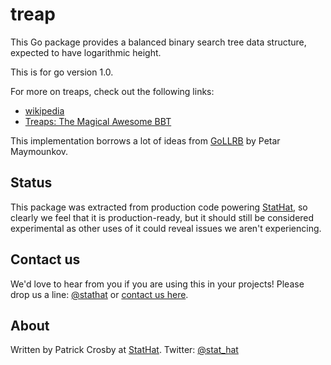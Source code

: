treap
=====

This Go package provides a balanced binary search tree data structure, expected to have
logarithmic height.

This is for go version 1.0.

For more on treaps, check out the following links:

* [wikipedia](http://en.wikipedia.org/wiki/Treap)
* [Treaps: The Magical Awesome BBT](http://pavpanchekha.com/programming/treap.html)

This implementation borrows a lot of ideas from [GoLLRB](https://github.com/petar/GoLLRB)
by Petar Maymounkov.

Status
------

This package was extracted from production code powering [StatHat](http://www.stathat.com),
so clearly we feel that it is production-ready, but it should still be considered
experimental as other uses of it could reveal issues we aren't experiencing.

Contact us
----------

We'd love to hear from you if you are using this in your projects!  Please drop us a
line: [@stathat](http://twitter.com/stathat) or [contact us here](http://www.stathat.com/docs/contact).

About
-----

Written by Patrick Crosby at [StatHat](http://www.stathat.com).  Twitter:  [@stat_hat](http://twitter.com/stat_hat)

